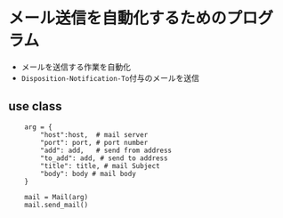 # メール送信を自動化するためのプログラム

- メールを送信する作業を自動化
- `Disposition-Notification-To`付与のメールを送信

## use class
```
    arg = {
        "host":host,  # mail server 
        "port": port, # port number
        "add": add,   # send from address
        "to_add": add, # send to address
        "title": title, # mail Subject
        "body": body # mail body
    }

    mail = Mail(arg)
    mail.send_mail()

```

